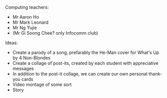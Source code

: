 Computing teachers:
- Mr Aaron Ho
- Mr Mark Leonard
- Mr Ng Yujie
- (Mr Gi Soong Chee? only Infocomm club)

Ideas:
- Create a parody of a song, prefarably the He-Man cover for What's Up by 4 Non-Blondes
- Create a collage of post-its, created by each student with appreciative messages
- In addition to the post-it collage, we can create our own personal thank-you cards
- Video montage of some sort
- Story
